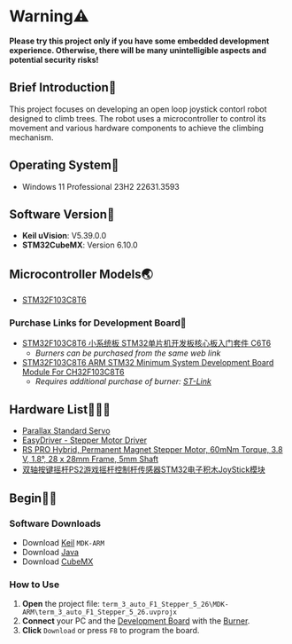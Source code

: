 # Warning⚠️
**Please try this project only if you have some embedded development experience. Otherwise, there will be many unintelligible aspects and potential security risks!**
## Brief Introduction👲

This project focuses on developing an open loop joystick contorl robot designed to climb trees. The robot uses a microcontroller to control its movement and various hardware components to achieve the climbing mechanism.

## Operating System📢

- Windows 11 Professional 23H2 22631.3593
  
## Software Version🔑

- **Keil uVision**: V5.39.0.0
- **STM32CubeMX**: Version 6.10.0

## Microcontroller Models🌏

- [STM32F103C8T6](https://www.st.com/en/microcontrollers-microprocessors/stm32f103c8.html)

### Purchase Links for Development Board🛒

- [STM32F103C8T6 小系统板 STM32单片机开发板核心板入门套件 C6T6](https://detail.tmall.com/item.htm?abbucket=1&id=734040301724&ns=1&priceTId=2150449c17167574808597897e0bcc&spm=a21n57.1.item.4.314d523cZCoCg0)
    - _Burners can be purchased from the same web link_
- [STM32F103C8T6 ARM STM32 Minimum System Development Board Module For CH32F103C8T6](https://www.amazon.co.uk/STM32F103C8T6-Minimum-System-Development-CH32F103C8T6/dp/B0CQHPMKLK/ref=sr_1_10?crid=3DBZ91YFBZIZW&dib=eyJ2IjoiMSJ9.rBCOpvMxu44WArQ_1KcH_m1MgF4xLSAcbcd7_djmCET2SiyTMgV1qktHoHGYqQYIsYbVZ-YSbn0dAubGGx8LH08eaer-T4b4WxwMwT9WZYsgZU4oH58pRyIOR1J46pqvwP_8AudCeK55J4FikWetcl7qsRVOpKGjpvImHg3gtnh2fuyDfHvgrZnuNLhow_dF4Z3SFDVVkLmQgdqj3OKr-YCbIJR3VBQF6tgPlqdESCg.EHGqO1uGJTjg02HK7yJS3Mzm2TgE650SH-OSWqHSQzo&dib_tag=se&keywords=stm32f103c8t6&qid=1716757990&sprefix=stm32%2Caps%2C161&sr=8-10)
    - _Requires additional purchase of burner: [ST-Link](https://www.amazon.co.uk/AZDelivery-Programming-Aluminium-Downloader-Programmer/dp/B086TWZNMM/ref=pd_day0fbt_thbs_d_sccl_1/261-5086978-6273962?pd_rd_w=WjXod&content-id=amzn1.sym.bfe06781-69ca-4a3a-9842-e535d2f2ae0e&pf_rd_p=bfe06781-69ca-4a3a-9842-e535d2f2ae0e&pf_rd_r=XKF2ZQ8J9DFR6TRYAKVE&pd_rd_wg=0UZP4&pd_rd_r=e77ec29c-9f70-4c4f-b10d-b939ec91a0e5&pd_rd_i=B086TWZNMM&psc=1)_

## Hardware List👨‍👩‍👧

- [Parallax Standard Servo](https://www.parallax.com/product/parallax-standard-servo/)
- [EasyDriver - Stepper Motor Driver](https://www.sparkfun.com/products/12779)
- [RS PRO Hybrid, Permanent Magnet Stepper Motor, 60mNm Torque, 3.8 V, 1.8°, 28 x 28mm Frame, 5mm Shaft](https://uk.rs-online.com/web/p/stepper-motors/5350344)
- [双轴按键摇杆PS2游戏摇杆控制杆传感器STM32电子积木JoyStick模块](https://item.taobao.com/item.htm?abbucket=1&id=760947385519&ns=1&priceTId=2100c80817168323214807859e0b84&spm=a21n57.1.item.4.4f55523cTriCVK)

## Begin🧑‍🍼

### Software Downloads

- Download [Keil](https://www.keil.com/download/product/) `MDK-ARM`
- Download [Java](https://www.java.com/download/ie_manual.jsp)
- Download [CubeMX](https://www.st.com/content/st_com/en/stm32cubemx.html)

### How to Use

1. **Open** the project file: `term_3_auto_F1_Stepper_5_26\MDK-ARM\term_3_auto_F1_Stepper_5_26.uvprojx`
2. **Connect** your PC and the [Development Board](https://www.amazon.co.uk/STM32F103C8T6-Minimum-System-Development-CH32F103C8T6/dp/B0CQHPMKLK/ref=sr_1_10?crid=3DBZ91YFBZIZW&dib=eyJ2IjoiMSJ9.rBCOpvMxu44WArQ_1KcH_m1MgF4xLSAcbcd7_djmCET2SiyTMgV1qktHoHGYqQYIsYbVZ-YSbn0dAubGGx8LH08eaer-T4b4WxwMwT9WZYsgZU4oH58pRyIOR1J46pqvwP_8AudCeK55J4FikWetcl7qsRVOpKGjpvImHg3gtnh2fuyDfHvgrZnuNLhow_dF4Z3SFDVVkLmQgdqj3OKr-YCbIJR3VBQF6tgPlqdESCg.EHGqO1uGJTjg02HK7yJS3Mzm2TgE650SH-OSWqHSQzo&dib_tag=se&keywords=stm32f103c8t6&qid=1716757990&sprefix=stm32%2Caps%2C161&sr=8-10) with the [Burner](https://www.amazon.co.uk/STM32F103C8T6-Minimum-System-Development-CH32F103C8T6/dp/B0CQHPMKLK/ref=sr_1_10?crid=3DBZ91YFBZIZW&dib=eyJ2IjoiMSJ9.rBCOpvMxu44WArQ_1KcH_m1MgF4xLSAcbcd7_djmCET2SiyTMgV1qktHoHGYqQYIsYbVZ-YSbn0dAubGGx8LH08eaer-T4b4WxwMwT9WZYsgZU4oH58pRyIOR1J46pqvwP_8AudCeK55J4FikWetcl7qsRVOpKGjpvImHg3gtnh2fuyDfHvgrZnuNLhow_dF4Z3SFDVVkLmQgdqj3OKr-YCbIJR3VBQF6tgPlqdESCg.EHGqO1uGJTjg02HK7yJS3Mzm2TgE650SH-OSWqHSQzo&dib_tag=se&keywords=stm32f103c8t6&qid=1716757990&sprefix=stm32%2Caps%2C161&sr=8-10).
3. **Click** `Download` or press `F8` to program the board.


